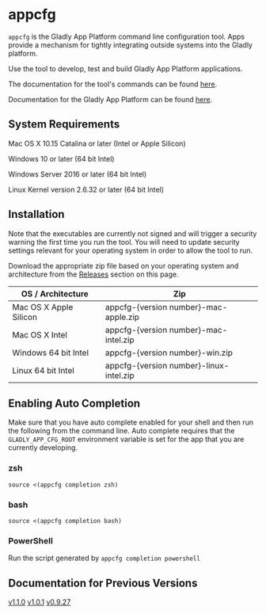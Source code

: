 # appcfg

`appcfg` is the Gladly App Platform command line configuration tool. Apps provide
a mechanism for tightly integrating outside systems into the Gladly platform.

Use the tool to develop, test and build Gladly App Platform applications.

The documentation for the tool's commands can be found [here](docs/appcfg.md).

Documentation for the Gladly App Platform can be found [here](https://connect.gladly.com/docs/developer-tutorials/article/app-platform-overview/).

## System Requirements

Mac OS X 10.15 Catalina or later (Intel or Apple Silicon)

Windows 10 or later (64 bit Intel)

Windows Server 2016 or later (64 bit Intel)

Linux Kernel version 2.6.32 or later (64 bit Intel)

## Installation

Note that the executables are currently not signed and will trigger a security
warning the first time you run the tool. You will need to update security settings
relevant for your operating system in order to allow the tool to run.

Download the appropriate zip file based on your operating system and architecture
from the [Releases](https://github.com/gladly/app-platform-appcfg/releases) section on this page.

| OS / Architecture      | Zip                                     |
| ---------------------- | --------------------------------------- |
| Mac OS X Apple Silicon | appcfg-{version number}-mac-apple.zip   |
| Mac OS X Intel         | appcfg-{version number}-mac-intel.zip   |
| Windows 64 bit Intel   | appcfg-{version number}-win.zip         |
| Linux 64 bit Intel     | appcfg-{version number}-linux-intel.zip |

## Enabling Auto Completion

Make sure that you have auto complete enabled for your shell and then run the
following from the command line. Auto complete requires that the `GLADLY_APP_CFG_ROOT` environment
variable is set for the app that you are currently developing.

### zsh

`source <(appcfg completion zsh)`

### bash

`source <(appcfg completion bash)`

### PowerShell

Run the script generated by `appcfg completion powershell`

## Documentation for Previous Versions

[v1.1.0](https://github.com/gladly/app-platform-appcfg-cli/tree/v1.1.0)
[v1.0.1](https://github.com/gladly/app-platform-appcfg-cli/tree/v1.0.1)
[v0.9.27](https://github.com/gladly/app-platform-appcfg-cli/tree/v0.9.27)

